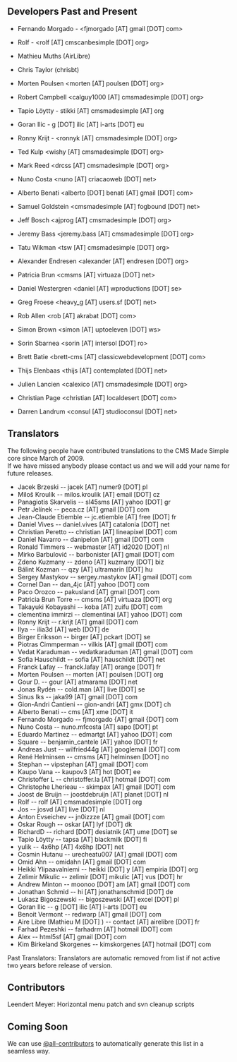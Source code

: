 Developers Past and Present
---------------------------
- Fernando Morgado - <fjmorgado [AT] gmail [DOT] com>
- Rolf - <rolf [AT] cmscanbesimple [DOT] org>
- Mathieu Muths (AirLibre)
- Chris Taylor (chrisbt)
- Morten Poulsen <morten [AT] poulsen [DOT] org>

- Robert Campbell <calguy1000 [AT] cmsmadesimple [DOT] org>
- Tapio Löytty - stikki [AT] cmsmadesimple [AT] org
- Goran Ilic - g [DOT] ilic [AT] i-arts [DOT] eu
- Ronny Krijt - <ronnyk [AT] cmsmadesimple [DOT] org>
- Ted Kulp <wishy [AT] cmsmadesimple [DOT] org>
- Mark Reed <drcss [AT] cmsmadesimple [DOT] org>
- Nuno Costa <nuno [AT] criacaoweb [DOT] net>
- Alberto Benati <alberto [DOT] benati [AT] gmail [DOT] com>
- Samuel Goldstein <cmsmadesimple [AT] fogbound [DOT] net>
- Jeff Bosch <ajprog [AT] cmsmadesimple [DOT] org>
- Jeremy Bass <jeremy.bass [AT] cmsmadesimple [DOT] org>
- Tatu Wikman <tsw [AT] cmsmadesimple [DOT] org>
- Alexander Endresen <alexander [AT] endresen [DOT] org>
- Patricia Brun <cmsms [AT] virtuaza [DOT] net>
- Daniel Westergren <daniel [AT] wproductions [DOT] se>
- Greg Froese <heavy_g [AT] users.sf [DOT] net>
- Rob Allen <rob [AT] akrabat [DOT] com>
- Simon Brown <simon [AT] uptoeleven [DOT] ws>
- Sorin Sbarnea <sorin [AT] intersol [DOT] ro>
- Brett Batie <brett-cms [AT] classicwebdevelopment [DOT] com>
- Thijs Elenbaas <thijs [AT] contemplated [DOT] net>
- Julien Lancien <calexico [AT] cmsmadesimple [DOT] org>
- Christian Page <christian [AT] localdesert [DOT] com>
- Darren Landrum <consul [AT] studioconsul [DOT] net>

 
Translators
-----------
The following people have contributed translations to the CMS Made Simple core since March of 2009.  
If we have missed anybody please contact us and we will add your name for future releases.

- Jacek Brzeski -- jacek [AT] numer9 [DOT] pl
- Miloš Kroulík -- milos.kroulik [AT] email [DOT] cz
- Panagiotis Skarvelis -- sl45sms [AT] yahoo [DOT] gr
- Petr Jelínek -- peca.cz [AT] gmail [DOT] com
- Jean-Claude Etiemble -- jc.etiemble [AT] free [DOT] fr
- Daniel Vives -- daniel.vives [AT] catalonia [DOT] net
- Christian Peretto -- christian [AT] lineapixel [DOT] com
- Daniel Navarro -- danipelon [AT] gmail [DOT] com
- Ronald Timmers -- webmaster [AT] id2020 [DOT] nl
- Mirko Barbulović -- barbonister [AT] gmail [DOT] com
- Zdeno Kuzmany -- zdeno [AT] kuzmany [DOT] biz
- Bálint Kozman -- qzy [AT] ultramarin [DOT] hu
- Sergey Mastykov -- sergey.mastykov [AT] gmail [DOT] com
- Cornel Dan -- dan_4jc [AT] yahoo [DOT] com
- Paco Orozco -- pakusland [AT] gmail [DOT] com
- Patricia Brun Torre -- cmsms [AT] virtuaza [DOT] org
- Takayuki Kobayashi -- koba [AT] zuifu [DOT] com
- clementina immirzi -- clementinai [AT] yahoo [DOT] com
- Ronny Krijt -- r.krijt [AT] gmail [DOT] com
- Ilya  -- ilia3d [AT] web [DOT] de
- Birger Eriksson -- birger [AT] pckart [DOT] se
- Piotras Cimmperman -- vilkis [AT] gmail [DOT] com
- Vedat Karaduman -- vedatkaraduman [AT] gmail [DOT] com
- Sofia Hauschildt -- sofia [AT] hauschildt [DOT] net
- Franck Lafay -- franck.lafay [AT] orange [DOT] fr
- Morten Poulsen -- morten [AT] poulsen [DOT] org
- Gour D. -- gour [AT] atmarama [DOT] net
- Jonas Rydén -- cold.man [AT] live [DOT] se
- Sinus Iks -- jaka99 [AT] gmail [DOT] com
- Gion-Andri Cantieni -- gion-andri [AT] gmx [DOT] ch
- Alberto Benati -- cms [AT] xme [DOT] it
- Fernando Morgado -- fjmorgado {AT] gmail {DOT] com
- Nuno Costa -- nuno.mfcosta [AT] sapo [DOT] pt
- Eduardo Martinez -- edmartgt [AT] yahoo [DOT] com
- Square -- benjamin_cantele [AT] yahoo [DOT] fr
- Andreas Just -- wilfried44g [AT] googlemail [DOT] com
- René Helminsen -- cmsms [AT] helminsen [DOT] no
- Stephan -- vipstephan [AT] gmail [DOT] com
- Kaupo Vana -- kaupov3 [AT] hot [DOT] ee
- Christoffer L -- christoffer.la [AT] hotmail [DOT] com
- Christophe Lherieau -- skimpax [AT] gmail [DOT] com
- Joost de Bruijn -- joostdebruijn [AT] planet [DOT] nl
- Rolf -- rolf [AT] cmsmadesimple [DOT] org
- Jos -- josvd [AT] live [DOT] nl
- Anton Evseichev -- jn0izzze [AT] gmail [DOT] com
- Oskar Rough -- oskar [AT] lyf [DOT] dk
- RichardD -- richard [DOT] desiatnik [AT] ume [DOT] se
- Tapio Löytty -- tapsa [AT] blackmilk [DOT] fi
- yulik -- 4x6hp [AT] 4x6hp [DOT] net
- Cosmin Hutanu -- urecheatu007 [AT] gmail [DOT] com
- Omid Ahn -- omidahn [AT] gmail [DOT] com
- Heikki Ylipaavalniemi -- heikki [DOT] y [AT] empiria [DOT] org
- Zelimir Mikulic -- zelimir [DOT] mikulic [AT] vus [DOT] hr
- Andrew Minton -- moonoo [DOT] am [AT] gmail [DOT] com
- Jonathan Schmid -- hi [AT] jonathanschmid [DOT] de
- Lukasz Bigoszewski -- bigoszewski [AT] excel [DOT] pl
- Goran Ilic -- g [DOT] ilic [AT] i-arts [DOT] eu
- Benoit Vermont -- redwarp [AT] gmail [DOT] com
- Aire Libre (Mathieu M [DOT] ) -- contact [AT] airelibre [DOT] fr
- Farhad Pezeshki -- farhadrm [AT] hotmail [DOT] com
- Alex -- html5sf [AT] gmail [DOT] com
- Kim Birkeland Skorgenes -- kimskorgenes [AT] hotmail [DOT] com

Past Translators:
Translators are automatic removed from list if not active two years before release of version.  


Contributors
------------
Leendert Meyer: Horizontal menu patch and svn cleanup scripts


Coming Soon
------------
We can use [@all-contributors](https://allcontributors.org/) to automatically generate this list in a seamless way.

